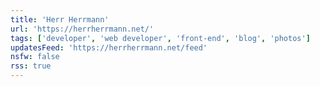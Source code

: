 ```yaml
---
title: 'Herr Herrmann'
url: 'https://herrherrmann.net/'
tags: ['developer', 'web developer', 'front-end', 'blog', 'photos']
updatesFeed: 'https://herrherrmann.net/feed'
nsfw: false
rss: true
---
```

